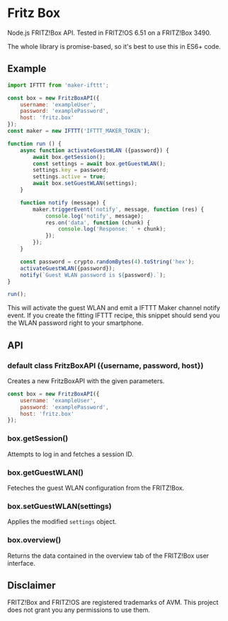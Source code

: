 # Fritz Box

Node.js FRITZ!Box API. Tested in FRITZ!OS 6.51 on a FRITZ!Box 3490.

The whole library is promise-based, so it's best to use this in ES6+ code.

## Example

````javascript
import IFTTT from 'maker-ifttt';

const box = new FritzBoxAPI({
	username: 'exampleUser',
	password: 'examplePassword',
	host: 'fritz.box'
});
const maker = new IFTTT('IFTTT_MAKER_TOKEN');

function run () {
	async function activateGuestWLAN ({password}) {
		await box.getSession();
		const settings = await box.getGuestWLAN();
		settings.key = password;
		settings.active = true;
		await box.setGuestWLAN(settings);
	}

	function notify (message) {
		maker.triggerEvent('notify', message, function (res) {
			console.log('notify', message);
			res.on('data', function (chunk) {
				console.log('Response: ' + chunk);
			});
		});
	}

	const password = crypto.randomBytes(4).toString('hex');
	activateGuestWLAN({password});
	notify(`Guest WLAN password is ${password}.`);
}

run();
````

This will activate the guest WLAN and emit a IFTTT Maker channel notify event. If you create the fitting IFTTT recipe, this snippet should send you the WLAN password right to your smartphone.

## API

### default class FritzBoxAPI ({username, password, host})

Creates a new FritzBoxAPI with the given parameters.

````javascript
const box = new FritzBoxAPI({
	username: 'exampleUser',
	password: 'examplePassword',
	host: 'fritz.box'
});
````

### box.getSession()

Attempts to log in and fetches a session ID.

### box.getGuestWLAN()

Feteches the guest WLAN configuration from the FRITZ!Box.

### box.setGuestWLAN(settings)

Applies the modified `settings` object.

### box.overview()

Returns the data contained in the overview tab of the FRITZ!Box user interface.

## Disclaimer

FRITZ!Box and FRITZ!OS are registered trademarks of AVM. This project does not grant you any permissions to use them. 
